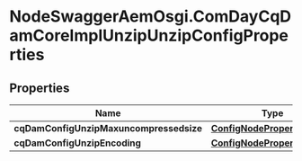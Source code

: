 # NodeSwaggerAemOsgi.ComDayCqDamCoreImplUnzipUnzipConfigProperties

## Properties
Name | Type | Description | Notes
------------ | ------------- | ------------- | -------------
**cqDamConfigUnzipMaxuncompressedsize** | [**ConfigNodePropertyInteger**](ConfigNodePropertyInteger.md) |  | [optional] 
**cqDamConfigUnzipEncoding** | [**ConfigNodePropertyString**](ConfigNodePropertyString.md) |  | [optional] 


